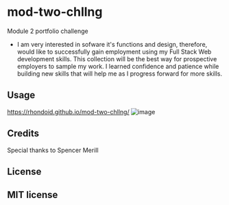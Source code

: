 # mod-two-chllng
Module 2 portfolio challenge


- I am very interested in sofware it's functions and design, therefore, would like to successfully gain employment using my Full Stack Web development skills. This collection will be the best way for prospective employers to sample my work. I learned confidence and patience while building new skills that will help me as I progress forward for more skills.


## Usage

https://rhondoid.github.io/mod-two-chllng/
![image](https://user-images.githubusercontent.com/110504360/215277134-3baddb01-13c7-45a6-8595-f4beaa6a6256.png)


## Credits
Special thanks to Spencer Merill

## License

MIT license
---


